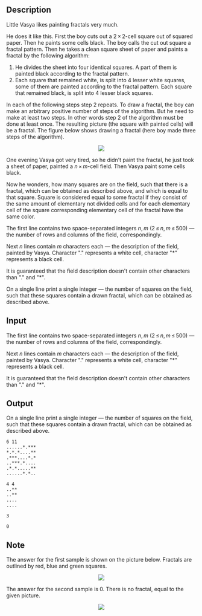 ## Description

<div><p>Little Vasya likes painting fractals very much.</p><p>He does it like this. First the boy cuts out a <span class="tex-span">2 × 2</span>-cell square out of squared paper. Then he paints some cells black. The boy calls the cut out square a fractal <span class="tex-font-style-it">pattern</span>. Then he takes a clean square sheet of paper and paints a fractal by the following algorithm:</p><ol> <li> He divides the sheet into four identical squares. A part of them is painted black according to the fractal pattern. </li><li> Each square that remained white, is split into 4 lesser white squares, some of them are painted according to the fractal pattern. Each square that remained black, is split into 4 lesser black squares. </li></ol> <p>In each of the following steps step 2 repeats. To draw a fractal, the boy can make an arbitrary positive number of steps of the algorithm. But he need to make at least two steps. In other words step 2 of the algorithm <span class="tex-font-style-bf">must be done at least once</span>. The resulting picture (the square with painted cells) will be a fractal. The figure below shows drawing a fractal (here boy made three steps of the algorithm).</p><center> <img class="tex-graphics" src="file://hbh3dRKx.png" style="max-width: 100.0%;max-height: 100.0%;"> </center><p>One evening Vasya got very tired, so he didn't paint the fractal, he just took a sheet of paper, painted a <span class="tex-span"><i>n</i> × <i>m</i></span>-cell field. Then Vasya paint some cells black. </p><p>Now he wonders, how many squares are on the field, such that there is a fractal, which can be obtained as described above, and which is equal to that square. Square is considered equal to some fractal if they consist of the same amount of elementary not divided cells and for each elementary cell of the square corresponding elementary cell of the fractal have the same color.</p></div><div class="input-specification"><p>The first line contains two space-separated integers <span class="tex-span"><i>n</i>, <i>m</i></span> <span class="tex-span">(2 ≤ <i>n</i>, <i>m</i> ≤ 500)</span> — the number of rows and columns of the field, correspondingly. </p><p>Next <span class="tex-span"><i>n</i></span> lines contain <span class="tex-span"><i>m</i></span> characters each — the description of the field, painted by Vasya. Character "<span class="tex-font-style-tt">.</span>" represents a white cell, character "<span class="tex-font-style-tt">*</span>" represents a black cell.</p><p>It is guaranteed that the field description doesn't contain other characters than "<span class="tex-font-style-tt">.</span>" and "<span class="tex-font-style-tt">*</span>".</p></div><div class="output-specification"><p>On a single line print a single integer — the number of squares on the field, such that these squares contain a drawn fractal, which can be obtained as described above.</p></div>

## Input

<p>The first line contains two space-separated integers <span class="tex-span"><i>n</i>, <i>m</i></span> <span class="tex-span">(2 ≤ <i>n</i>, <i>m</i> ≤ 500)</span> — the number of rows and columns of the field, correspondingly. </p><p>Next <span class="tex-span"><i>n</i></span> lines contain <span class="tex-span"><i>m</i></span> characters each — the description of the field, painted by Vasya. Character "<span class="tex-font-style-tt">.</span>" represents a white cell, character "<span class="tex-font-style-tt">*</span>" represents a black cell.</p><p>It is guaranteed that the field description doesn't contain other characters than "<span class="tex-font-style-tt">.</span>" and "<span class="tex-font-style-tt">*</span>".</p>

## Output

<p>On a single line print a single integer — the number of squares on the field, such that these squares contain a drawn fractal, which can be obtained as described above.</p>





```input1
6 11
......*.***
*.*.*....**
.***....*.*
..***.*....
.*.*.....**
......*.*..

```




```input2
4 4
..**
..**
....
....

```




```output1
3

```




```output2
0

```



## Note

<p>The answer for the first sample is shown on the picture below. Fractals are outlined by red, blue and green squares.</p><center> <img class="tex-graphics" src="file://kjOZUf7s.png" style="max-width: 100.0%;max-height: 100.0%;"> </center><p>The answer for the second sample is 0. There is no fractal, equal to the given picture.</p><center> <img class="tex-graphics" src="file://mAiv3QGk.png" style="max-width: 100.0%;max-height: 100.0%;"> </center>
